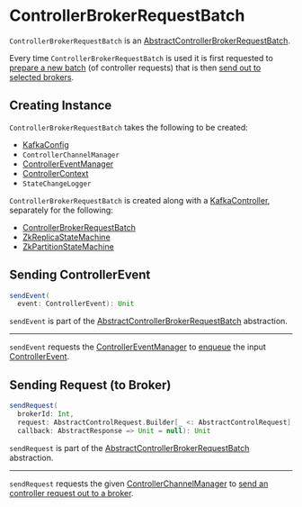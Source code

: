 # ControllerBrokerRequestBatch

`ControllerBrokerRequestBatch` is an [AbstractControllerBrokerRequestBatch](AbstractControllerBrokerRequestBatch.md).

Every time `ControllerBrokerRequestBatch` is used it is first requested to [prepare a new batch](AbstractControllerBrokerRequestBatch.md#newBatch) (of controller requests) that is then [send out to selected brokers](AbstractControllerBrokerRequestBatch.md#sendRequestsToBrokers).

## Creating Instance

`ControllerBrokerRequestBatch` takes the following to be created:

* <span id="config"> [KafkaConfig](../KafkaConfig.md)
* <span id="controllerChannelManager"> `ControllerChannelManager`
* <span id="controllerEventManager"> [ControllerEventManager](ControllerEventManager.md)
* <span id="controllerContext"> [ControllerContext](ControllerContext.md)
* <span id="stateChangeLogger"> `StateChangeLogger`

`ControllerBrokerRequestBatch` is created along with a [KafkaController](KafkaController.md), separately for the following:

* [ControllerBrokerRequestBatch](KafkaController.md#brokerRequestBatch)
* [ZkReplicaStateMachine](KafkaController.md#replicaStateMachine)
* [ZkPartitionStateMachine](KafkaController.md#partitionStateMachine)

## <span id="sendEvent"> Sending ControllerEvent

```scala
sendEvent(
  event: ControllerEvent): Unit
```

`sendEvent` is part of the [AbstractControllerBrokerRequestBatch](AbstractControllerBrokerRequestBatch.md#sendEvent) abstraction.

---

`sendEvent` requests the [ControllerEventManager](#controllerEventManager) to [enqueue](ControllerEventManager.md#put) the input [ControllerEvent](ControllerEvent.md).

## <span id="sendRequest"> Sending Request (to Broker)

```scala
sendRequest(
  brokerId: Int,
  request: AbstractControlRequest.Builder[_ <: AbstractControlRequest],
  callback: AbstractResponse => Unit = null): Unit
```

`sendRequest` is part of the [AbstractControllerBrokerRequestBatch](AbstractControllerBrokerRequestBatch.md#sendRequest) abstraction.

---

`sendRequest` requests the given [ControllerChannelManager](#controllerChannelManager) to [send an controller request out to a broker](ControllerChannelManager.md#sendRequest).
